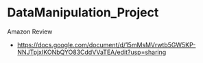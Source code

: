 # DataManipulation_Project
Amazon Review
* https://docs.google.com/document/d/15mMsMVrwtb5GW5KP-NNJTpjxIKONbQYO83CddVVaTEA/edit?usp=sharing
